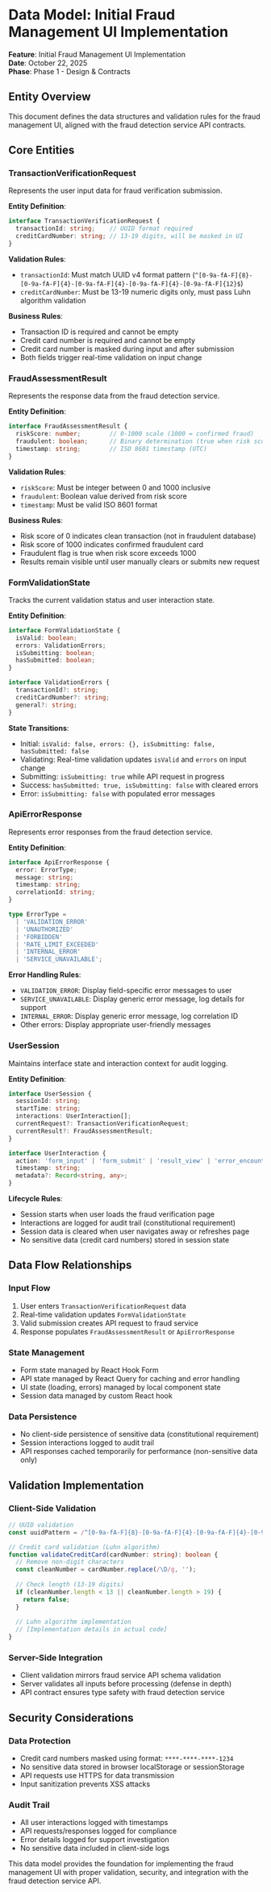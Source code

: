 # Data Model: Initial Fraud Management UI Implementation

**Feature**: Initial Fraud Management UI Implementation  
**Date**: October 22, 2025  
**Phase**: Phase 1 - Design & Contracts

## Entity Overview

This document defines the data structures and validation rules for the fraud management UI, aligned with the fraud detection service API contracts.

## Core Entities

### TransactionVerificationRequest

Represents the user input data for fraud verification submission.

**Entity Definition**:

```typescript
interface TransactionVerificationRequest {
  transactionId: string;    // UUID format required
  creditCardNumber: string; // 13-19 digits, will be masked in UI
}
```

**Validation Rules**:

- `transactionId`: Must match UUID v4 format pattern (`^[0-9a-fA-F]{8}-[0-9a-fA-F]{4}-[0-9a-fA-F]{4}-[0-9a-fA-F]{4}-[0-9a-fA-F]{12}$`)
- `creditCardNumber`: Must be 13-19 numeric digits only, must pass Luhn algorithm validation

**Business Rules**:

- Transaction ID is required and cannot be empty
- Credit card number is required and cannot be empty
- Credit card number is masked during input and after submission
- Both fields trigger real-time validation on input change

### FraudAssessmentResult

Represents the response data from the fraud detection service.

**Entity Definition**:

```typescript
interface FraudAssessmentResult {
  riskScore: number;        // 0-1000 scale (1000 = confirmed fraud)
  fraudulent: boolean;      // Binary determination (true when risk score > 1000)
  timestamp: string;        // ISO 8601 timestamp (UTC)
}
```

**Validation Rules**:

- `riskScore`: Must be integer between 0 and 1000 inclusive
- `fraudulent`: Boolean value derived from risk score
- `timestamp`: Must be valid ISO 8601 format

**Business Rules**:

- Risk score of 0 indicates clean transaction (not in fraudulent database)
- Risk score of 1000 indicates confirmed fraudulent card
- Fraudulent flag is true when risk score exceeds 1000
- Results remain visible until user manually clears or submits new request

### FormValidationState

Tracks the current validation status and user interaction state.

**Entity Definition**:

```typescript
interface FormValidationState {
  isValid: boolean;
  errors: ValidationErrors;
  isSubmitting: boolean;
  hasSubmitted: boolean;
}

interface ValidationErrors {
  transactionId?: string;
  creditCardNumber?: string;
  general?: string;
}
```

**State Transitions**:

- Initial: `isValid: false, errors: {}, isSubmitting: false, hasSubmitted: false`
- Validating: Real-time validation updates `isValid` and `errors` on input change
- Submitting: `isSubmitting: true` while API request in progress
- Success: `hasSubmitted: true, isSubmitting: false` with cleared errors
- Error: `isSubmitting: false` with populated error messages

### ApiErrorResponse

Represents error responses from the fraud detection service.

**Entity Definition**:

```typescript
interface ApiErrorResponse {
  error: ErrorType;
  message: string;
  timestamp: string;
  correlationId: string;
}

type ErrorType = 
  | 'VALIDATION_ERROR'
  | 'UNAUTHORIZED'
  | 'FORBIDDEN'
  | 'RATE_LIMIT_EXCEEDED'
  | 'INTERNAL_ERROR'
  | 'SERVICE_UNAVAILABLE';
```

**Error Handling Rules**:

- `VALIDATION_ERROR`: Display field-specific error messages to user
- `SERVICE_UNAVAILABLE`: Display generic error message, log details for support
- `INTERNAL_ERROR`: Display generic error message, log correlation ID
- Other errors: Display appropriate user-friendly messages

### UserSession

Maintains interface state and interaction context for audit logging.

**Entity Definition**:

```typescript
interface UserSession {
  sessionId: string;
  startTime: string;
  interactions: UserInteraction[];
  currentRequest?: TransactionVerificationRequest;
  currentResult?: FraudAssessmentResult;
}

interface UserInteraction {
  action: 'form_input' | 'form_submit' | 'result_view' | 'error_encounter';
  timestamp: string;
  metadata?: Record<string, any>;
}
```

**Lifecycle Rules**:

- Session starts when user loads the fraud verification page
- Interactions are logged for audit trail (constitutional requirement)
- Session data is cleared when user navigates away or refreshes page
- No sensitive data (credit card numbers) stored in session state

## Data Flow Relationships

### Input Flow

1. User enters `TransactionVerificationRequest` data
2. Real-time validation updates `FormValidationState`
3. Valid submission creates API request to fraud service
4. Response populates `FraudAssessmentResult` or `ApiErrorResponse`

### State Management

- Form state managed by React Hook Form
- API state managed by React Query for caching and error handling
- UI state (loading, errors) managed by local component state
- Session data managed by custom React hook

### Data Persistence

- No client-side persistence of sensitive data (constitutional requirement)
- Session interactions logged to audit trail
- API responses cached temporarily for performance (non-sensitive data only)

## Validation Implementation

### Client-Side Validation

```typescript
// UUID validation
const uuidPattern = /^[0-9a-fA-F]{8}-[0-9a-fA-F]{4}-[0-9a-fA-F]{4}-[0-9a-fA-F]{4}-[0-9a-fA-F]{12}$/;

// Credit card validation (Luhn algorithm)
function validateCreditCard(cardNumber: string): boolean {
  // Remove non-digit characters
  const cleanNumber = cardNumber.replace(/\D/g, '');
  
  // Check length (13-19 digits)
  if (cleanNumber.length < 13 || cleanNumber.length > 19) {
    return false;
  }
  
  // Luhn algorithm implementation
  // [Implementation details in actual code]
}
```

### Server-Side Integration

- Client validation mirrors fraud service API schema validation
- Server validates all inputs before processing (defense in depth)
- API contract ensures type safety with fraud detection service

## Security Considerations

### Data Protection

- Credit card numbers masked using format: `****-****-****-1234`
- No sensitive data stored in browser localStorage or sessionStorage
- API requests use HTTPS for data transmission
- Input sanitization prevents XSS attacks

### Audit Trail

- All user interactions logged with timestamps
- API requests/responses logged for compliance
- Error details logged for support investigation
- No sensitive data included in client-side logs

This data model provides the foundation for implementing the fraud management UI with proper validation, security, and integration with the fraud detection service API.

